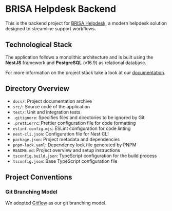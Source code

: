 # BRISA Helpdesk Backend

This is the backend project for [BRISA Helpdesk](https://brisahelpdesk.github.io/), a modern helpdesk solution designed to streamline support workflows.

## Technological Stack

The application follows a monolithic architecture and is built using the **NestJS** framework and **PostgreSQL** (v16.9) as relational database.

For more information on the project stack take a look at our [documentation](https://brisahelpdesk.github.io/planning/tech-stack/).

## Directory Overview

- `docs/`: Project documentation archive  
- `src/`: Source code of the application  
- `test/`: Unit and integration tests  
- `.gitignore`: Specifies files and directories to be ignored by Git  
- `.prettierrc`: Prettier configuration file for code formatting  
- `eslint.config.mjs`: ESLint configuration for code linting  
- `nest-cli.json`: Configuration file for Nest CLI  
- `package.json`: Project metadata and dependencies  
- `pnpm-lock.yaml`: Dependency lock file generated by PNPM  
- `README.md`: Project overview and setup instructions  
- `tsconfig.build.json`: TypeScript configuration for the build process  
- `tsconfig.json`: Base TypeScript configuration file  

## Project Conventions

### Git Branching Model

We adopted [Gitflow](https://nvie.com/posts/a-successful-git-branching-model/) as our git branching model.